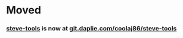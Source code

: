 # Moved
### [steve-tools](https://git.daplie.com/coolaj86/steve-tools) is now at [git.daplie.com/coolaj86/steve-tools](https://git.daplie.com/coolaj86/steve-tools)
